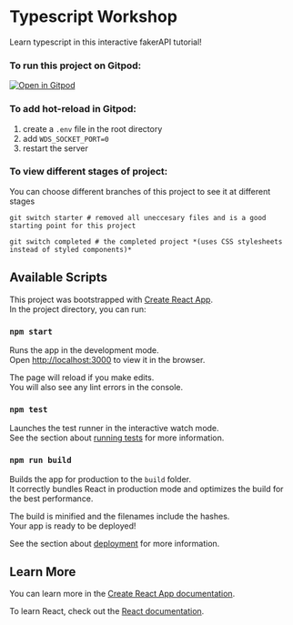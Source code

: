 # Typescript Workshop

Learn typescript in this interactive fakerAPI tutorial!

### To run this project on Gitpod:

[![Open in Gitpod](https://gitpod.io/button/open-in-gitpod.svg)](https://gitpod.io/#https://github.com/Light2Dark/typescript-workshop)

### To add hot-reload in Gitpod:

1. create a `.env` file in the root directory
2. add `WDS_SOCKET_PORT=0` 
3. restart the server

### To view different stages of project:

You can choose different branches of this project to see it at different stages

```
git switch starter # removed all uneccesary files and is a good starting point for this project

git switch completed # the completed project *(uses CSS stylesheets instead of styled components)*
```

## Available Scripts

This project was bootstrapped with [Create React App](https://github.com/facebook/create-react-app).\
In the project directory, you can run:

### `npm start`

Runs the app in the development mode.\
Open [http://localhost:3000](http://localhost:3000) to view it in the browser.

The page will reload if you make edits.\
You will also see any lint errors in the console.

### `npm test`

Launches the test runner in the interactive watch mode.\
See the section about [running tests](https://facebook.github.io/create-react-app/docs/running-tests) for more information.

### `npm run build`

Builds the app for production to the `build` folder.\
It correctly bundles React in production mode and optimizes the build for the best performance.

The build is minified and the filenames include the hashes.\
Your app is ready to be deployed!

See the section about [deployment](https://facebook.github.io/create-react-app/docs/deployment) for more information.

## Learn More

You can learn more in the [Create React App documentation](https://facebook.github.io/create-react-app/docs/getting-started).

To learn React, check out the [React documentation](https://reactjs.org/).
